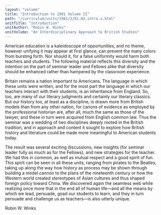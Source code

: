 ```yaml
---
layout: "volume"
title: "Introduction to 1981 Volume II"
path: "/curriculum/units/1981/2/81.02.intro.x.html"
unitTitle: "Introduction"
unitAuthor: "Robin W. Winks"
unitVolume: "An Interdisciplinary Approach to British Studies"
---
```

<body>
 <p>
  American education is a kaleidoscope of opportunities, and no theme, however unifying it may appear at first glance, can prevent the many colors from bursting forth. Nor should it, for a false uniformity would harm both teachers and students. The following material reflects this diversity and the intention on the part of seminar leader and Fellows alike that diversity should be enhanced rather than hampered by the classroom experience.
 </p>
 <p>
  Britain remains a nation important to Americans. The language in which these units were written, and for the most part the language in which our teachers interact with their students, is an inheritance from England. So, too, are many of our literary judgments and certainly our literary classics. But our history too, at least as a discipline, is drawn more from British models than from any other nation, for canons of evidence as employed by the professional historian are, after all, much the same as those of the lawyer, and these in turn were acquired from English common law. Thus the seminar was a wedding of two disciplines deeply rooted in the British tradition, and in approach and content it sought to explore how British history and literature could be made more meaningful to American students today.
 </p>
 <p>
  The result was several exciting discussions, new insights (for seminar leader fully as much as for the Fellows), and new strategies for the teacher. We had this in common, as well as mutual respect and a good spirit of fun. This spirit can be seen in all these units, ranging from pirates to the Beatles, taking up along the way how history as process may be shown through building a model cannon to the plans of the nineteenth century or how the Western world created stereotypes of Asian cultures and thus shaped foreign policy toward China. We discovered again the seamless web while realizing once more that in the end all of human life—and all the means by which we lead, persuade, goad our students to learn, and they in turn persuade and challenge us as teachers—is also utterly unique.
 </p>
 <p>
  Robin W. Winks
 </p>

</body>